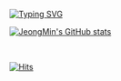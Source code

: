 [![Typing SVG](https://readme-typing-svg.demolab.com?font=Fira+Code&size=17&pause=1000&random=false&width=435&lines=Hi+there!%F0%9F%91%8B;I'm+front-end+developer)](https://git.io/typing-svg)

[![JeongMin's GitHub stats](https://github-readme-stats.vercel.app/api?username=plou102&show_icons=true&theme=react)](https://github.com/anuraghazra/github-readme-stats)

<br />

[![Hits](https://hits.seeyoufarm.com/api/count/incr/badge.svg?url=https%3A%2F%2Fgithub.com%2Fplou102%2F&count_bg=%2361DAFB&title_bg=%23555555&icon=github.svg&icon_color=%23E7E7E7&title=Github&edge_flat=false)](https://hits.seeyoufarm.com)

<!-- [![Top Langs](https://github-readme-stats.vercel.app/api/top-langs/?username=plou102&layout=compact)](https://github.com/plou102/github-readme-stats)

[![GitHub Streak](https://streak-stats.demolab.com?user=plou102&theme=react&hide_border=true&border_radius=10&date_format=M%20j%5B%2C%20Y%5D)](https://git.io/streak-stats) -->
